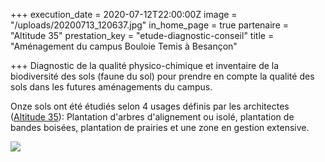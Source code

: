+++
execution_date = 2020-07-12T22:00:00Z
image = "/uploads/20200713_120637.jpg"
in_home_page = true
partenaire = "Altitude 35"
prestation_key = "etude-diagnostic-conseil"
title = "Aménagement du campus Bouloie Temis à Besançon"

+++
Diagnostic de la qualité physico-chimique et inventaire de la biodiversité des sols (faune du sol) pour prendre en compte la qualité des sols dans les futures aménagements du campus.

Onze sols ont été étudiés selon 4 usages définis par les architectes ([Altitude 35]()): Plantation d'arbres d'alignement ou isolé, plantation de bandes boisées, plantation de prairies et une zone en gestion extensive.

![](/uploads/screenshot_20200723-181607_map-marker.jpg)